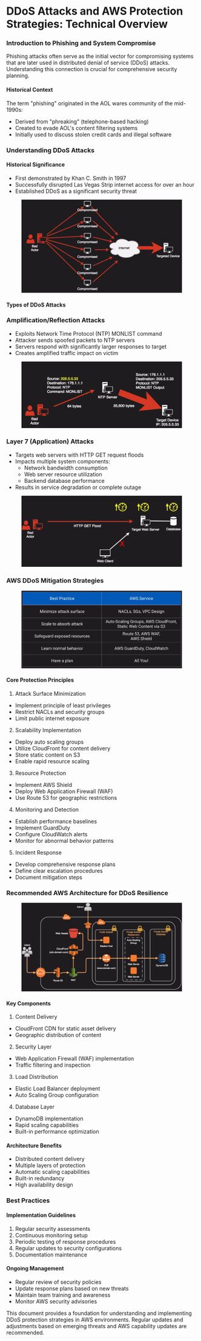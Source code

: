 # DDoS Attacks and AWS Protection Strategies: Technical Overview

### Introduction to Phishing and System Compromise

Phishing attacks often serve as the initial vector for compromising systems that are later used in distributed denial of service (DDoS) attacks. Understanding this connection is crucial for comprehensive security planning.

#### Historical Context

The term "phishing" originated in the AOL wares community of the mid-1990s:

* Derived from "phreaking" (telephone-based hacking)
* Created to evade AOL's content filtering systems
* Initially used to discuss stolen credit cards and illegal software

### Understanding DDoS Attacks

#### Historical Significance

* First demonstrated by Khan C. Smith in 1997
* Successfully disrupted Las Vegas Strip internet access for over an hour
* Established DDoS as a significant security threat

<figure><img src="../../../../.gitbook/assets/image (7) (1) (1) (1).png" alt=""><figcaption></figcaption></figure>

#### Types of DDoS Attacks

### Amplification/Reflection Attacks

* Exploits Network Time Protocol (NTP) MONLIST command
* Attacker sends spoofed packets to NTP servers
* Servers respond with significantly larger responses to target
* Creates amplified traffic impact on victim

<figure><img src="../../../../.gitbook/assets/image (6) (1) (1) (1).png" alt=""><figcaption></figcaption></figure>

### Layer 7 (Application) Attacks

* Targets web servers with HTTP GET request floods
* Impacts multiple system components:
  * Network bandwidth consumption
  * Web server resource utilization
  * Backend database performance
* Results in service degradation or complete outage

<figure><img src="../../../../.gitbook/assets/image (8) (1) (1).png" alt=""><figcaption></figcaption></figure>

### AWS DDoS Mitigation Strategies

<figure><img src="../../../../.gitbook/assets/image (9) (1) (1).png" alt=""><figcaption></figcaption></figure>

#### Core Protection Principles

1. Attack Surface Minimization

* Implement principle of least privileges
* Restrict NACLs and security groups
* Limit public internet exposure

2. Scalability Implementation

* Deploy auto scaling groups
* Utilize CloudFront for content delivery
* Store static content on S3
* Enable rapid resource scaling

3. Resource Protection

* Implement AWS Shield
* Deploy Web Application Firewall (WAF)
* Use Route 53 for geographic restrictions

4. Monitoring and Detection

* Establish performance baselines
* Implement GuardDuty
* Configure CloudWatch alerts
* Monitor for abnormal behavior patterns

5. Incident Response

* Develop comprehensive response plans
* Define clear escalation procedures
* Document mitigation steps

### Recommended AWS Architecture for DDoS Resilience

<figure><img src="../../../../.gitbook/assets/image (11) (1) (1).png" alt=""><figcaption></figcaption></figure>

#### Key Components

1. Content Delivery

* CloudFront CDN for static asset delivery
* Geographic distribution of content

2. Security Layer

* Web Application Firewall (WAF) implementation
* Traffic filtering and inspection

3. Load Distribution

* Elastic Load Balancer deployment
* Auto Scaling Group configuration

4. Database Layer

* DynamoDB implementation
* Rapid scaling capabilities
* Built-in performance optimization

#### Architecture Benefits

* Distributed content delivery
* Multiple layers of protection
* Automatic scaling capabilities
* Built-in redundancy
* High availability design

### Best Practices

#### Implementation Guidelines

1. Regular security assessments
2. Continuous monitoring setup
3. Periodic testing of response procedures
4. Regular updates to security configurations
5. Documentation maintenance

#### Ongoing Management

* Regular review of security policies
* Update response plans based on new threats
* Maintain team training and awareness
* Monitor AWS security advisories

This document provides a foundation for understanding and implementing DDoS protection strategies in AWS environments. Regular updates and adjustments based on emerging threats and AWS capability updates are recommended.
